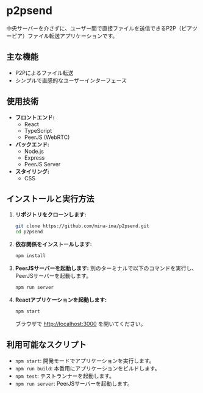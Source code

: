 # p2psend

中央サーバーを介さずに、ユーザー間で直接ファイルを送信できるP2P（ピアツーピア）ファイル転送アプリケーションです。

## 主な機能

- P2Pによるファイル転送
- シンプルで直感的なユーザーインターフェース

## 使用技術

- **フロントエンド:**
  - React
  - TypeScript
  - PeerJS (WebRTC)
- **バックエンド:**
  - Node.js
  - Express
  - PeerJS Server
- **スタイリング:**
  - CSS

## インストールと実行方法

1.  **リポジトリをクローンします:**
    ```bash
    git clone https://github.com/mina-ima/p2psend.git
    cd p2psend
    ```

2.  **依存関係をインストールします:**
    ```bash
    npm install
    ```

3.  **PeerJSサーバーを起動します:**
    別のターミナルで以下のコマンドを実行し、PeerJSサーバーを起動します。
    ```bash
    npm run server
    ```

4.  **Reactアプリケーションを起動します:**
    ```bash
    npm start
    ```
    ブラウザで [http://localhost:3000](http://localhost:3000) を開いてください。

## 利用可能なスクリプト

-   `npm start`: 開発モードでアプリケーションを実行します。
-   `npm run build`: 本番用にアプリケーションをビルドします。
-   `npm test`: テストランナーを起動します。
-   `npm run server`: PeerJSサーバーを起動します。

